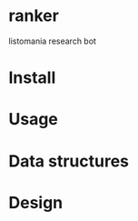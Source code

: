 ranker
======

listomania research bot

Install
=======

Usage
=====

Data structures
===============

Design
======
